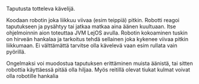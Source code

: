 Taputusta totteleva kävelijä.

Koodaan robotin joka liikkuu viivaa (esim teippiä) pitkin. Robotti reagoi taputukseen ja pysähtyy tai jatkaa matkaa aina äänen kuultuaan. Itse ohjelmoinnin aion toteuttaa JVM LejOS avulla. Robotin kokoaminen tuskin on hirveän hankalaa ja tarkoitus tehdä sellainen joka kykenee viivaa pitkin liikkumaan. Ei välttämättä tarvitse olla kävelevä vaan esim rullata vain pyörillä.

Ongelmaksi voi muodostua taputuksen erittäminen muista äänistä, tai sitten robottia käyttäessä pitää olla hiljaa. Myös reitillä olevat tiukat kulmat voivat olla robotille hankalia
